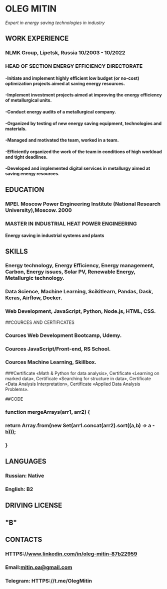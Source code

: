 # OLEG MITIN
*Expert in energy saving technologies in industry*

## WORK EXPERIENCE
### **NLMK Group, Lipetsk, Russia                            10/2003 - 10/2022**
### **HEAD OF SECTION ENERGY EFFICIENCY DIRECTORATE**
#### -Initiate and implement highly efficient low budget (or no-cost) optimization projects aimed at saving energy resources.
#### -Implement investment projects aimed at improving the energy efficiency of metallurgical units.
#### -Conduct energy audits of a metallurgical company.
#### -Organized by testing of new energy saving equipment, technologies and materials.
#### -Managed and motivated the team, worked in a team.
#### -Efficiently organized the work of the team in conditions of high workload and tight deadlines.
#### -Developed and implemented digital services in metallurgy aimed at saving energy resources.

## EDUCATION
### **MPEI. Moscow Power Engineering Institute (National Research University),Moscow.                     2000**
### MASTER IN INDUSTRIAL HEAT POWER ENGINEERING
#### Energy saving in industrial systems and plants

## SKILLS
### Energy technology, Energy Efficiency, Energy management, Carbon, Energy issues, Solar PV, Renewable Energy, Metallurgic technology.
### Data Science, Machine Learning, Scikitlearn, Pandas, Dask, Keras, Airflow, Docker.
### Web Development, JavaScript, Python, Node.js, HTML, CSS.

##COURCES AND CERTIFICATES
### Cources Web Development Bootcamp, Udemy.
### Cources JavaScript/Front-end, RS School.
### Cources Machine Learning, Skillbox.
###Certificate «Math & Python for data analysis», Certificate «Learning on marked data», Certificate «Searching for structure in data», Certificate «Data Analysis Interpretation», Certificate «Applied Data Analysis Problems».

##CODE
### function mergeArrays(arr1, arr2) {
###   return Array.from(new Set(arr1.concat(arr2).sort((a,b) => a - b)));
### }

## LANGUAGES
### Russian: Native
### English: B2

## DRIVING LICENSE
## "B"

## CONTACTS
### HTTPS://www.linkedin.com/in/oleg-mitin-87b22959
### Email:mitin.oa@gmail.com
### Telegram: HTTPS://t.me/OlegMitin